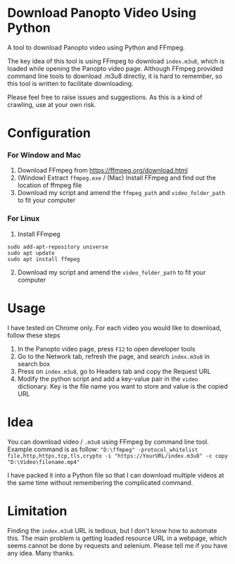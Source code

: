 # Download Panopto Video Using Python

A tool to download Panopto video using Python and FFmpeg.

The key idea of this tool is using FFmpeg to download `index.m3u8`, which is loaded while opening the Panopto video page. Although FFmpeg provided command line tools to download .m3u8 directly, it is hard to remember, so this tool is written to facilitate downloading.

Please feel free to raise issues and suggestions. As this is a kind of crawling, use at your own risk.

# Configuration
### For Window and Mac
1. Download FFmpeg from https://ffmpeg.org/download.html
2. (Window) Extract `ffmpeg.exe` / (Mac) Install FFmpeg and find out the location of ffmpeg file
3. Download my script and amend the `ffmpeg_path` and `video_folder_path` to fit your computer

### For Linux
1. Install FFmpeg
```
sudo add-apt-repository universe
sudo apt update
sudo apt install ffmpeg
```
2. Download my script and amend the `video_folder_path` to fit your computer

# Usage

I have tested on Chrome only.
For each video you would like to download, follow these steps
1. In the Panopto video page, press `F12` to open developer tools
2. Go to the Network tab, refresh the page, and search `index.m3u8` in search box
3. Press on `index.m3u8`, go to Headers tab and copy the Request URL
4. Modify the python script and add a key-value pair in the `video` dictionary. Key is the file name you want to store and value is the copied URL


# Idea
You can download video / `.m3u8` using FFmpeg by command line tool. Example command is as follow:
`"D:\ffmpeg" -protocol_whitelist file,http,https,tcp,tls,crypto -i "https://YourURL/index.m3u8" -c copy "D:\Video\filename.mp4"`

I have packed it into a Python file so that I can download multiple videos at the same time without remembering the complicated command.

# Limitation
Finding the `index.m3u8` URL is tedious, but I don't know how to automate this. The main problem is getting loaded resource URL in a webpage, which seems cannot be done by requests and selenium. Please tell me if you have any idea. Many thanks.

